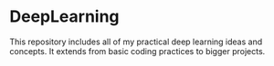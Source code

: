 # DeepLearning
This repository includes all of my practical deep learning ideas and concepts. It extends from basic coding practices to bigger projects. 
